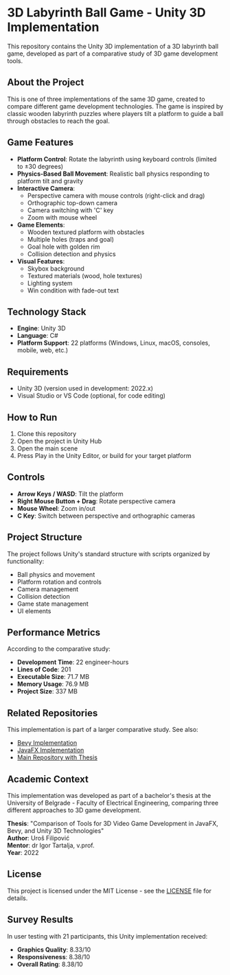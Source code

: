 # 3D Labyrinth Ball Game - Unity 3D Implementation

This repository contains the Unity 3D implementation of a 3D labyrinth ball game, developed as part of a comparative study of 3D game development tools.

## About the Project

This is one of three implementations of the same 3D game, created to compare different game development technologies. The game is inspired by classic wooden labyrinth puzzles where players tilt a platform to guide a ball through obstacles to reach the goal.

## Game Features

- **Platform Control**: Rotate the labyrinth using keyboard controls (limited to ±30 degrees)
- **Physics-Based Ball Movement**: Realistic ball physics responding to platform tilt and gravity
- **Interactive Camera**: 
  - Perspective camera with mouse controls (right-click and drag)
  - Orthographic top-down camera
  - Camera switching with 'C' key
  - Zoom with mouse wheel
- **Game Elements**:
  - Wooden textured platform with obstacles
  - Multiple holes (traps and goal)
  - Goal hole with golden rim
  - Collision detection and physics
- **Visual Features**:
  - Skybox background
  - Textured materials (wood, hole textures)
  - Lighting system
  - Win condition with fade-out text

## Technology Stack

- **Engine**: Unity 3D
- **Language**: C#
- **Platform Support**: 22 platforms (Windows, Linux, macOS, consoles, mobile, web, etc.)

## Requirements

- Unity 3D (version used in development: 2022.x)
- Visual Studio or VS Code (optional, for code editing)

## How to Run

1. Clone this repository
2. Open the project in Unity Hub
3. Open the main scene
4. Press Play in the Unity Editor, or build for your target platform

## Controls

- **Arrow Keys / WASD**: Tilt the platform
- **Right Mouse Button + Drag**: Rotate perspective camera
- **Mouse Wheel**: Zoom in/out
- **C Key**: Switch between perspective and orthographic cameras

## Project Structure

The project follows Unity's standard structure with scripts organized by functionality:
- Ball physics and movement
- Platform rotation and controls
- Camera management
- Collision detection
- Game state management
- UI elements

## Performance Metrics

According to the comparative study:
- **Development Time**: 22 engineer-hours
- **Lines of Code**: 201
- **Executable Size**: 71.7 MB
- **Memory Usage**: 76.9 MB
- **Project Size**: 337 MB

## Related Repositories

This implementation is part of a larger comparative study. See also:
- [Bevy Implementation](https://github.com/uros117/bevy_dissertation)
- [JavaFX Implementation](https://github.com/uros117/javafx_dissertation)
- [Main Repository with Thesis](https://github.com/uros117/3d-game-development-comparison)

## Academic Context

This implementation was developed as part of a bachelor's thesis at the University of Belgrade - Faculty of Electrical Engineering, comparing three different approaches to 3D game development.

**Thesis**: "Comparison of Tools for 3D Video Game Development in JavaFX, Bevy, and Unity 3D Technologies"  
**Author**: Uroš Filipović  
**Mentor**: dr Igor Tartalja, v.prof.  
**Year**: 2022

## License

This project is licensed under the MIT License - see the [LICENSE](LICENSE) file for details.

## Survey Results

In user testing with 21 participants, this Unity implementation received:
- **Graphics Quality**: 8.33/10
- **Responsiveness**: 8.38/10  
- **Overall Rating**: 8.38/10
